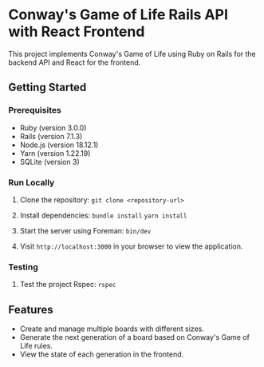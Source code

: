 # Conway's Game of Life Rails API with React Frontend

This project implements Conway's Game of Life using Ruby on Rails for the backend API and React for the frontend.

## Getting Started

### Prerequisites

- Ruby (version 3.0.0)
- Rails (version 7.1.3)
- Node.js (version 18.12.1)
- Yarn (version 1.22.19)
- SQLite (version 3)

### Run Locally

1. Clone the repository:
`git clone <repository-url>`

2. Install dependencies:
`bundle install`
`yarn install`

3. Start the server using Foreman:
`bin/dev`

4. Visit `http://localhost:3000` in your browser to view the application.

### Testing

1. Test the project Rspec:
`rspec`

## Features

- Create and manage multiple boards with different sizes.
- Generate the next generation of a board based on Conway's Game of Life rules.
- View the state of each generation in the frontend.


